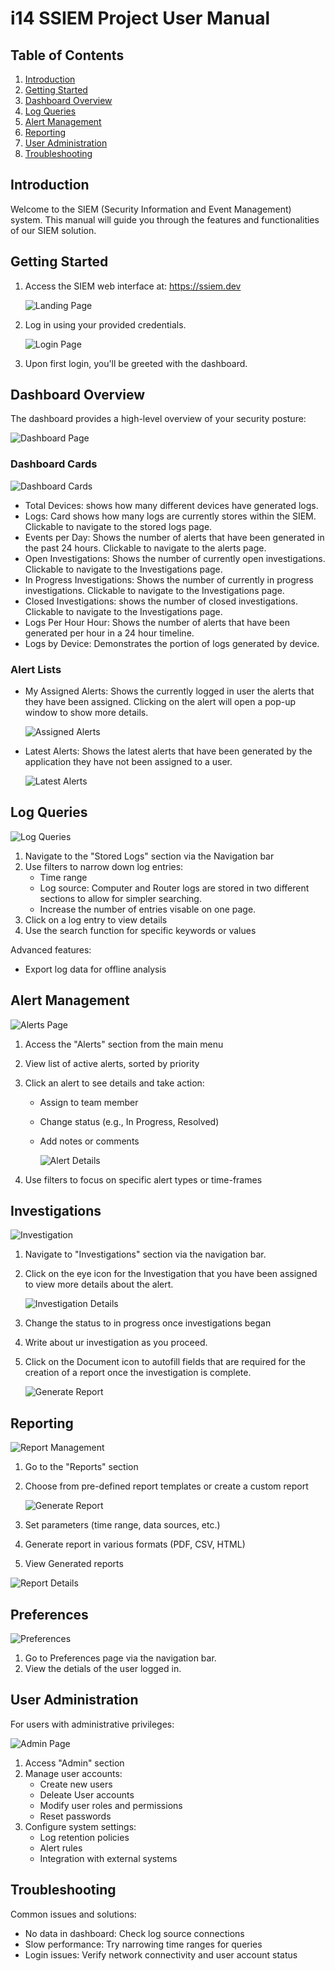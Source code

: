 # i14 SSIEM Project User Manual


## Table of Contents

1. [Introduction](#introduction)
2. [Getting Started](#getting-started)
3. [Dashboard Overview](#dashboard-overview)
4. [Log Queries](#log-queries)
5. [Alert Management](#alert-management)
6. [Reporting](#reporting)
7. [User Administration](#user-administration)
8. [Troubleshooting](#troubleshooting)

## Introduction

Welcome to the SIEM (Security Information and Event Management) system. This manual will guide you through the features and functionalities of our SIEM solution.

## Getting Started

1. Access the SIEM web interface at: https://ssiem.dev

   ![Landing Page](Images/login1.PNG)

2. Log in using your provided credentials.

   ![Login Page](Images/login2.PNG)

3. Upon first login, you'll be greeted with the dashboard.

## Dashboard Overview

The dashboard provides a high-level overview of your security posture:

![Dashboard Page](Images/dashboard.PNG)

### Dashboard Cards

![Dashboard Cards](Images/boards.PNG)

- Total Devices: shows how many different devices have generated logs.
- Logs: Card shows how many logs are currently stores within the SIEM. Clickable to navigate to the stored logs page.
- Events per Day: Shows the number of alerts that have been generated in the past 24 hours. Clickable to navigate to the alerts page.
- Open Investigations: Shows the number of currently open investigations. Clickable to navigate to the Investigations page.
- In Progress Investigations: Shows the number of currently in progress investigations. Clickable to navigate to the Investigations page.
- Closed Investigations: shows the number of closed investigations. Clickable to navigate to the Investigations page.
- Logs Per Hour Hour: Shows the number of alerts that have been generated per hour in a 24 hour timeline.
- Logs by Device: Demonstrates the portion of logs generated by device.

### Alert Lists

- My Assigned Alerts: Shows the currently logged in user the alerts that they have been assigned. Clicking on the alert will open a pop-up window to show more details.

  ![Assigned Alerts](Images/latestalerts.PNG)

- Latest Alerts: Shows the latest alerts that have been generated by the application they have not been assigned to a user.

  ![Latest Alerts](Images/latestalerts2.PNG)

## Log Queries

![Log Queries](Images/LogQueries.PNG)

1. Navigate to the "Stored Logs" section via the Navigation bar
2. Use filters to narrow down log entries:
   - Time range
   - Log source: Computer and Router logs are stored in two different sections to allow for simpler searching.
   - Increase the number of entries visable on one page.
3. Click on a log entry to view details
4. Use the search function for specific keywords or values

Advanced features:

- Export log data for offline analysis

## Alert Management

![Alerts Page](Images/alerts.PNG)

1. Access the "Alerts" section from the main menu
2. View list of active alerts, sorted by priority
3. Click an alert to see details and take action:
   - Assign to team member
   - Change status (e.g., In Progress, Resolved)
   - Add notes or comments

     ![Alert Details](Images/alert_details.PNG)

4. Use filters to focus on specific alert types or time-frames

## Investigations

![Investigation](Images/investigations.PNG)

1. Navigate to "Investigations" section via the navigation bar.
2. Click on the eye icon for the Investigation that you have been assigned to view more details about the alert.

   ![Investigation Details](Images/investigations_details.PNG)

3. Change the status to in progress once investigations began
4. Write about ur investigation as you proceed.
5. Click on the Document icon to autofill fields that are required for the creation of a report once the investigation is complete.

   ![Generate Report](Images/generate_report_investigations.PNG)

## Reporting

![Report Management](Images/Report.PNG)

1. Go to the "Reports" section
2. Choose from pre-defined report templates or create a custom report

   ![Generate Report](Images/Report_generate.PNG)

3. Set parameters (time range, data sources, etc.)
4. Generate report in various formats (PDF, CSV, HTML)
5. View Generated reports

![Report Details](Images/Report_Details.PNG)

## Preferences

![Preferences](Images/Preferences.PNG)

1. Go to Preferences page via the navigation bar.
2. View the detials of the user logged in.

## User Administration

For users with administrative privileges:

![Admin Page](Images/Addstaff.PNG)

1. Access "Admin" section
2. Manage user accounts:
   - Create new users
   - Deleate User accounts
   - Modify user roles and permissions
   - Reset passwords
3. Configure system settings:
   - Log retention policies
   - Alert rules
   - Integration with external systems

## Troubleshooting

Common issues and solutions:

- No data in dashboard: Check log source connections
- Slow performance: Try narrowing time ranges for queries
- Login issues: Verify network connectivity and user account status
